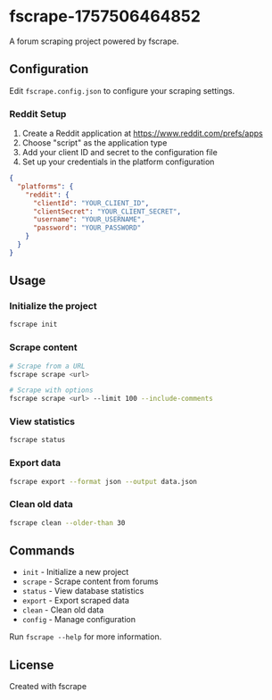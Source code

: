 # fscrape-1757506464852

A forum scraping project powered by fscrape.

## Configuration

Edit `fscrape.config.json` to configure your scraping settings.

### Reddit Setup

1. Create a Reddit application at https://www.reddit.com/prefs/apps
2. Choose "script" as the application type
3. Add your client ID and secret to the configuration file
4. Set up your credentials in the platform configuration

```json
{
  "platforms": {
    "reddit": {
      "clientId": "YOUR_CLIENT_ID",
      "clientSecret": "YOUR_CLIENT_SECRET",
      "username": "YOUR_USERNAME",
      "password": "YOUR_PASSWORD"
    }
  }
}
```


## Usage

### Initialize the project
```bash
fscrape init
```

### Scrape content
```bash
# Scrape from a URL
fscrape scrape <url>

# Scrape with options
fscrape scrape <url> --limit 100 --include-comments
```

### View statistics
```bash
fscrape status
```

### Export data
```bash
fscrape export --format json --output data.json
```

### Clean old data
```bash
fscrape clean --older-than 30
```

## Commands

- `init` - Initialize a new project
- `scrape` - Scrape content from forums
- `status` - View database statistics
- `export` - Export scraped data
- `clean` - Clean old data
- `config` - Manage configuration

Run `fscrape --help` for more information.

## License

Created with fscrape
